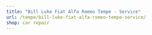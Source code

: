 ```yaml
---
title: "Bill Luke Fiat Alfa Romeo Tempe - Service"
url: /tempe/bill-luke-fiat-alfa-romeo-tempe-service/
shop: car repair
---
```

